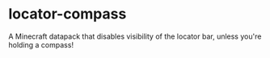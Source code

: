 # locator-compass
A Minecraft datapack that disables visibility of the locator bar, unless you're holding a compass!
